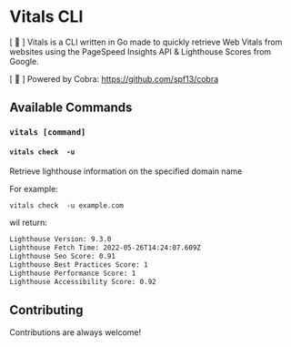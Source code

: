 
# Vitals CLI

[ 🔋 ] Vitals is a CLI written in Go made to quickly retrieve Web Vitals
from websites using the PageSpeed Insights API & Lighthouse Scores from Google.

[ 🐍 ] Powered by Cobra: https://github.com/spf13/cobra

## Available Commands

### `vitals [command]`

#### `vitals check  -u`
Retrieve lighthouse information on the specified domain name


For example:

`vitals check  -u example.com`

wil return:

```bash
Lighthouse Version: 9.3.0
Lighthouse Fetch Time: 2022-05-26T14:24:07.609Z
Lighthouse Seo Score: 0.91
Lighthouse Best Practices Score: 1
Lighthouse Performance Score: 1
Lighthouse Accessibility Score: 0.92
```


## Contributing

Contributions are always welcome!


